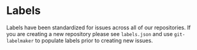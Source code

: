 # Labels
Labels have been standardized for issues across all of our repositories. If you are creating a new repository please see `labels.json` and use `git-labelmaker` to populate labels prior to creating new issues.
